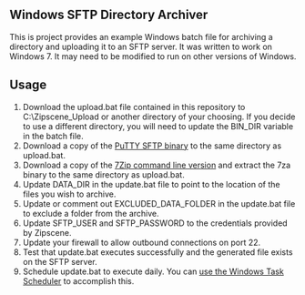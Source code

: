 Windows SFTP Directory Archiver
-------------------------------

This is project provides an example Windows batch file for archiving a directory and uploading it to an SFTP server.  It was written to work on Windows 7.  It may need to be modified to run on other versions of Windows.


Usage
-----

1. Download the upload.bat file contained in this repository to C:\Zipscene_Upload or another directory of your choosing.  If you decide to use a different directory, you will need to update the BIN_DIR variable in the batch file.
2. Download a copy of the [PuTTY SFTP binary](http://the.earth.li/~sgtatham/putty/latest/x86/psftp.exe) to the same directory as upload.bat.
3. Download a copy of the [7Zip command line version](http://www.7-zip.org/a/7za920.zip) and extract the 7za binary to the same directory as upload.bat.
4. Update DATA_DIR in the update.bat file to point to the location of the files you wish to archive.
5. Update or comment out EXCLUDED_DATA_FOLDER in the update.bat file to exclude a folder from the archive.
6. Update SFTP_USER and SFTP_PASSWORD to the credentials provided by Zipscene.
7. Update your firewall to allow outbound connections on port 22.
8. Test that update.bat executes successfully and the generated file exists on the SFTP server.
9. Schedule update.bat to execute daily.  You can [use the Windows Task Scheduler](http://www.thewindowsclub.com/how-to-schedule-batch-file-run-automatically-windows-7) to accomplish this.





